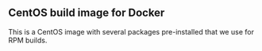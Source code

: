 CentOS build image for Docker
-----------------------------

This is a CentOS image with several packages pre-installed that we use for RPM
builds.
